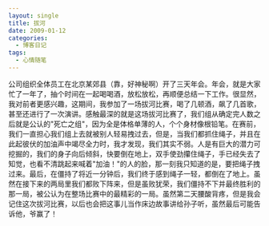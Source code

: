 ```yaml
---
layout: single
title: 拔河
date: 2009-01-12
categories:
  - 博客日记
tags:
  - 心情随笔
---
```


公司组织全体员工在北京某郊县（靠，好神秘啊）开了三天年会。年会，就是大家忙了一年了，抽个时间在一起喝喝酒，放松放松，再顺便总结一下工作。很显然，我对前者更感兴趣，这期间，我参加了一场拔河比赛，喝了几顿酒，飙了几首歌，甚至还进行了一次演讲。感触最深的就是这场拔河比赛了，我们组从确定完人数之后就是公认的\"死亡之组\"，因为全是体格单薄的人，个个身材像根铅笔。在赛前，我们一直担心我们组上去就被别人轻易拽过去，但是，当我们都抓住绳子，并且在此起彼伏的加油声中竭尽全力时，我才发现，我们其实不弱。人是有巨大的潜力可挖掘的，我们的身子向后倾斜，快要倒在地上，双手使劲攥住绳子，手已经失去了知觉，也看不清跳起来喊着\"加油！\"的人的脸，那一刻我只知道的是，要把绳子拽过来。最后，在僵持了将近一分钟后，我们终于感到绳子一轻，都倒在了地上。虽然在接下来的两局里我们都败下阵来，但是虽败犹荣，我们僵持不下并最终胜利的那一局，被公认为在整场比赛中的最精彩的一局。虽然第二天腰酸背疼，但是我会记住这次拔河比赛，以后也会把这事儿当作床边故事讲给孙子听，虽然最后可能告诉他，爷赢了！
